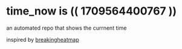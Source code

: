 # time_now is (( 1709564400767 ))

an automated repo that shows the currnent time

inspired by [breakingheatmap](https://github.com/breakingheatmap/breakingheatmap)